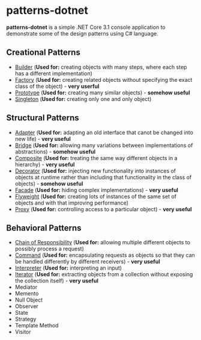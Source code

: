 # patterns-dotnet

**patterns-dotnet** is a simple .NET Core 3.1 console application to demonstrate some of the design patterns using C# language.

## Creational Patterns
- [Builder](Creational/Builder) (**Used for:** creating objects with many steps, where each step has a different implementation)
- [Factory](Creational/Factory) (**Used for:** creating related objects without specifying the exact class of the object) - **very userful**
- [Prototype](Creational/Prototype) (**Used for:** creating many similar objects) - **somehow useful**
- [Singleton](Creational/Singleton) (**Used for:** creating only one and only object)

## Structural Patterns
- [Adapter](Structural/Adapter) (**Used for:** adapting an old interface that canot be changed into new life) - **very useful**
- [Bridge](Structural/Bridge) (**Used for:** allowing many variations between implementations of abstractions) - **somehow useful**
- [Composite](Structural/Composite) (**Used for:** treating the same way different objects in a hierarchy) - **very useful**
- [Decorator](Structural/Decorator) (**Used for:** injecting new functionality into instances of objects at runtime rather than including that functionality in the class of objects) - **somehow useful**
- [Facade](Structural/Facade) (**Used for:** hiding complex implementations) - **very useful**
- [Flyweight](Structural/Flyweight) (**Used for:** creating lots of instances of the same set of objects and with that improving performance)
- [Proxy](Structural/Proxy) (**Used for:** controlling access to a particular object) - **very useful**

## Behavioral Patterns
- [Chain of Responsibility](Behavioral/ChainOfResponsibility) (**Used for:** allowing multiple different objects to possibly process a request)
- [Command](Behavioral/Command) (**Used for:** encapsulating requests as objects so that they can be handled differently by different receivers) - **very useful**
- [Interpreter](Behavioral/Interpreter) (**Used for:** interpreting an input)
- [Iterator](Behavioral/Iterator) (**Used for:** extracting objects from a collection without exposing the collection itself) - **very useful**
- Mediator
- Memento
- Null Object
- Observer
- State
- Strategy
- Template Method
- Visitor
